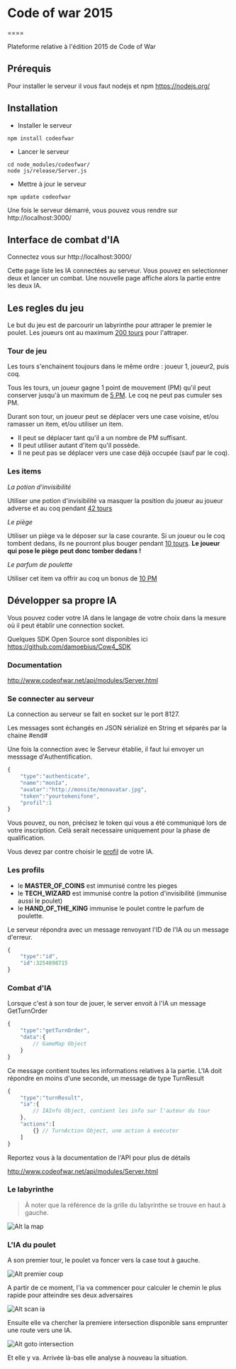 # Code of war 2015
====

Plateforme relative à l'édition 2015 de Code of War

## Prérequis
Pour installer le serveur il vous faut nodejs et npm
https://nodejs.org/


## Installation

* Installer le serveur

```shell
npm install codeofwar
```

* Lancer le serveur

```shell
cd node_modules/codeofwar/
node js/release/Server.js
```

* Mettre à jour le serveur

```shell
npm update codeofwar
```

Une fois le serveur démarré, vous pouvez vous rendre sur http://localhost:3000/

## Interface de combat d'IA

Connectez vous sur http://localhost:3000/

Cette page liste les IA connectées au serveur. Vous pouvez en selectionner deux et lancer un combat.
Une nouvelle page affiche alors la partie entre les deux IA.


## Les regles du jeu

Le but du jeu est de parcourir un labyrinthe pour attraper le premier le poulet.
Les joueurs ont au maximum [200 tours](https://github.com/damoebius/Cow4/blob/master/src/com/tamina/cow4/model/GameConstants.hx) pour l'attraper.

### Tour de jeu

Les tours s'enchainent toujours dans le même ordre : joueur 1, joueur2, puis coq.

Tous les tours, un joueur gagne 1 point de mouvement (PM) qu'il peut conserver jusqu'à un maximum de [5 PM](https://github.com/damoebius/Cow4/blob/master/src/com/tamina/cow4/model/GameConstants.hx). Le coq ne peut pas cumuler ses PM.

Durant son tour, un joueur peut se déplacer vers une case voisine, et/ou ramasser un item, et/ou utiliser un item.
- Il peut se déplacer tant qu'il a un nombre de PM suffisant.
- Il peut utiliser autant d'item qu'il possède.
- Il ne peut pas se déplacer vers une case déjà occupée (sauf par le coq).

### Les items

*La potion d'invisibilité*

Utiliser une potion d'invisibilité va masquer la position du joueur au joueur adverse et au coq pendant [42 tours](https://github.com/damoebius/Cow4/blob/master/src/com/tamina/cow4/model/GameConstants.hx)

*Le piège*

Utiliser un piège va le déposer sur la case courante. Si un joueur ou le coq tombent dedans, ils ne pourront plus bouger pendant [10 tours](https://github.com/damoebius/Cow4/blob/master/src/com/tamina/cow4/model/GameConstants.hx). **Le joueur qui pose le piège peut donc tomber dedans !**

*Le parfum de poulette*

Utiliser cet item va offrir au coq un bonus de [10 PM](https://github.com/damoebius/Cow4/blob/master/src/com/tamina/cow4/model/GameConstants.hx)

## Développer sa propre IA

Vous pouvez coder votre IA dans le langage de votre choix dans la mesure où il peut établir une connection socket.

Quelques SDK Open Source sont disponibles ici https://github.com/damoebius/Cow4_SDK

### Documentation
http://www.codeofwar.net/api/modules/Server.html

### Se connecter au serveur
La connection au serveur se fait en socket sur le port 8127.

Les messages sont échangés en JSON sérializé en String et séparés par la chaine #end#

Une fois la connection avec le Serveur établie, il faut lui envoyer un messsage d'Authentification.

```javascript
{
    "type":"authenticate",
    "name":"monIa",
    "avatar":"http://monsite/monavatar.jpg",
    "token":"yourtokenifone",
    "profil":1
}
```
Vous pouvez, ou non, précisez le token qui vous a été communiqué lors de votre inscription. Celà serait necessaire uniquement pour la phase de qualification.

Vous devez par contre choisir le [profil](https://github.com/damoebius/Cow4/blob/master/src/com/tamina/cow4/model/Profil.hx) de votre IA.

### Les profils
- le **MASTER_OF_COINS** est immunisé contre les pieges
- le **TECH_WIZARD** est immunisé contre la potion d'invisibilité (immunise aussi le poulet)
- le **HAND_OF_THE_KING** immunise le poulet contre le parfum de poulette.

Le serveur répondra avec un message renvoyant l'ID de l'IA ou un message d'erreur.


```javascript
{
    "type":"id",
    "id":3254898715
}
```

### Combat d'IA

Lorsque c'est à son tour de jouer, le server envoit à l'IA un message GetTurnOrder

```javascript
{
    "type":"getTurnOrder",
    "data":{
        // GameMap Object
    }
}
```

Ce message contient toutes les informations relatives à la partie.
L'IA doit répondre en moins d'une seconde, un message de type TurnResult

```javascript
{
    "type":"turnResult",
    "ia":{
        // IAInfo Object, contient les info sur l'auteur du tour
    },
    "actions":[
        {} // TurnAction Object, une action à exécuter
    ]
}
```
Reportez vous à la documentation de l'API pour plus de détails

http://www.codeofwar.net/api/modules/Server.html

### Le labyrinthe

> À noter que la référence de la grille du labyrinthe se trouve en haut à gauche.

![Alt la map](https://github.com/damoebius/Cow4/raw/master/html/server/images/map.png "La map")

### L'IA du poulet

A son premier tour, le poulet va foncer vers la case tout à gauche.

![Alt premier coup](https://github.com/damoebius/Cow4/raw/master/html/server/images/firstmove.png "Premier coup")

A partir de ce moment, l'ia va commencer pour calculer le chemin le plus rapide pour atteindre ses deux adversaires

![Alt scan ia](https://github.com/damoebius/Cow4/raw/master/html/server/images/findIa.png "recherche ia")

Ensuite elle va chercher la premiere intersection disponible sans emprunter une route vers une IA.

![Alt goto intersection](https://github.com/damoebius/Cow4/raw/master/html/server/images/fondItersection.png "goto intersection")

Et elle y va.
Arrivée là-bas elle analyse à nouveau la situation.
